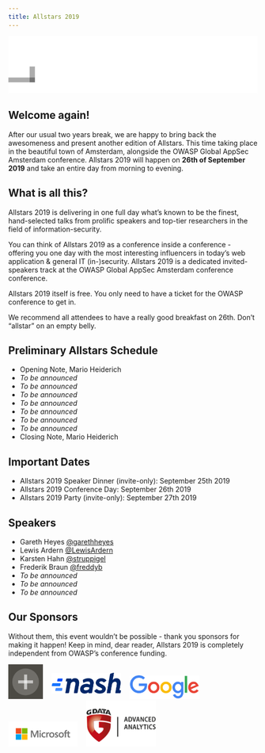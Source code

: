 ```yaml
---
title: Allstars 2019 
---
```


![Cure53](/assets/images/logo_allstars.gif)

## Welcome again!

After our usual two years break, we are happy to bring back the awesomeness and present another edition of Allstars. This time taking place in the beautiful town of Amsterdam, alongside the OWASP Global AppSec Amsterdam conference. Allstars 2019 will happen on **26th of September 2019** and take an entire day from morning to evening.

## What is all this?

Allstars 2019 is delivering in one full day what’s known to be the finest, hand-selected talks from prolific speakers and top-tier researchers in the field of information-security.

You can think of Allstars 2019 as a conference inside a conference - offering you one day with the most interesting influencers in today’s web application & general IT (in-)security. Allstars 2019 is a dedicated invited-speakers track at the OWASP Global AppSec Amsterdam conference conference.

Allstars 2019 itself is free. You only need to have a ticket for the OWASP conference to get in.

We recommend all attendees to have a really good breakfast on 26th. Don’t “allstar” on an empty belly.

## Preliminary Allstars Schedule

* Opening Note, Mario Heiderich
* _To be announced_
* _To be announced_
* _To be announced_
* _To be announced_
* _To be announced_
* _To be announced_
* _To be announced_
* Closing Note, Mario Heiderich

## Important Dates

* Allstars 2019 Speaker Dinner (invite-only): September 25th 2019
* Allstars 2019 Conference Day: September 26th 2019
* Allstars 2019 Party (invite-only): September 27th 2019

## Speakers

* Gareth Heyes [@garethheyes](https://twitter.com/garethheyes)
* Lewis Ardern [@LewisArdern](https://twitter.com/LewisArdern)
* Karsten Hahn [@struppigel](https://twitter.com/struppigel)
* Frederik Braun [@freddyb](https://twitter.com/freddyb)
* _To be announced_
* _To be announced_
* _To be announced_

## Our Sponsors

Without them, this event wouldn’t be possible - thank you sponsors for making it happen! Keep in mind, dear reader, Allstars 2019 is completely independent from OWASP’s conference funding.

<img src="/assets/images/sponsors/cure53.png" style="width: 5em; margin-right: 1em;" alt="Cure53 - who do pentests" />
<img src="/assets/images/sponsors/nash.png" style="position: relative; top: -11px; width: 10em; margin-right: 1em;" alt="Nash - who live on the blockchain" />
<img src="/assets/images/sponsors/google.png" style="width: 10em; margin-right: 1em;" alt="Google - who respond to search queries" />
<img src="/assets/images/sponsors/microsoft.png" style="width: 10em; margin-right: 1em;" alt="Microsoft - who have a lot of Edge" />
<img src="/assets/images/sponsors/gdata.png" style="width: 10em; margin-right: 1em;" alt="G Data ADAN - who analyze advanced things" />
